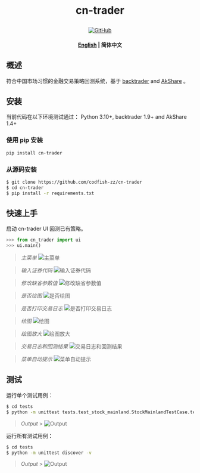 <!---
# Copyright 2020-present, BigFish (huui1998@163.com).
#
# Licensed under the Apache License, Version 2.0 (the "License");
# you may not use this file except in compliance with the License.
# You may obtain a copy of the License at
#
#     http://www.apache.org/licenses/LICENSE-2.0
#
# Unless required by applicable law or agreed to in writing, software
# distributed under the License is distributed on an "AS IS" BASIS,
# WITHOUT WARRANTIES OR CONDITIONS OF ANY KIND, either express or implied.
# See the License for the specific language governing permissions and
# limitations under the License.
-->

<h1 align="center">
    <p>cn-trader</p>
</h1>

<p align="center">
    <a href="https://github.com/codfish-zz/cn-trader/blob/master/LICENSE">
        <img alt="GitHub" src="static/license.svg?color=blue">
    </a>
</p>

<h4 align="center">
    <p>
        <a href="https://github.com/codfish-zz/cn-trader/blob/master/README.md">English</a> |
        <b>简体中文</b>
</h4>

## 概述

符合中国市场习惯的金融交易策略回测系统，基于 [backtrader](https://www.backtrader.com) and [AkShare](https://www.akshare.xyz) 。

## 安装

当前代码在以下环境测试通过：
Python 3.10+, backtrader 1.9+ and AkShare 1.4+

### 使用 pip 安装

```bash
pip install cn-trader
```

### 从源码安装

```bash
$ git clone https://github.com/codfish-zz/cn-trader
$ cd cn-trader
$ pip install -r requirements.txt
```

## 快速上手

启动 cn-trader UI 回测已有策略。

```python
>>> from cn_trader import ui
>>> ui.main()
```

> _主菜单_ ![主菜单](static/main_menu.png)

> _输入证券代码_ ![输入证券代码](static/input_stock_symbol.png)

> _修改缺省参数值_ ![修改缺省参数值](static/change_default_params.png)

> _是否绘图_ ![是否绘图](static/show_picture_or_not.png)

> _是否打印交易日志_ ![是否打印交易日志](static/show_log_or_not.png)

> _绘图_ ![绘图](static/plotting_full.png)

> _绘图放大_ ![绘图放大](static/plotting_section.png)

> _交易日志和回测结果_ ![交易日志和回测结果](static/show_output.png)

> _菜单自动提示_ ![菜单自动提示](static/menu_completing.png)

## 测试

运行单个测试用例：

```bash
$ cd tests
$ python -m unittest tests.test_stock_mainland.StockMainlandTestCase.test_strategy_check_sma_cross
```

> _Output_ > ![Output](static/unit_test_single.png)

运行所有测试用例：

```bash
$ cd tests
$ python -m unittest discover -v
```

> _Output_ > ![Output](static/unit_test_all.png)
